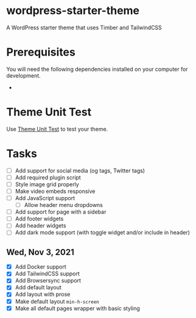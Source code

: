# wordpress-starter-theme

A WordPress starter theme that uses Timber and TailwindCSS

# Prerequisites

You will need the following dependencies installed on your computer for development.

-

# Theme Unit Test

Use [Theme Unit Test](https://codex.wordpress.org/Theme_Unit_Test) to test your theme.

# Tasks

- [ ] Add support for social media (og tags, Twitter tags)
- [ ] Add required plugin script
- [ ] Style image grid properly
- [ ] Make video embeds responsive
- [ ] Add JavaScript support
  - [ ] Allow header menu dropdowns
- [ ] Add support for page with a sidebar
- [ ] Add footer widgets
- [ ] Add header widgets
- [ ] Add dark mode support (with toggle widget and/or include in header)

## Wed, Nov 3, 2021

- [x] Add Docker support
- [x] Add TailwindCSS support
- [x] Add Browsersync support
- [x] Add default layout
- [x] Add layout with prose
- [x] Make default layout `min-h-screen`
- [x] Make all default pages wrapper with basic styling
